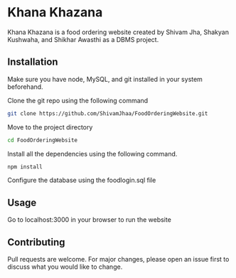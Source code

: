 # Khana Khazana

Khana Khazana is a food ordering website created by Shivam Jha, Shakyan Kushwaha, and Shikhar Awasthi as a DBMS project.

## Installation
Make sure you have node, MySQL, and git installed in your system beforehand.

Clone the git repo using the following command

```bash
git clone https://github.com/ShivamJhaa/FoodOrderingWebsite.git
```

Move to the project directory

```bash
cd FoodOrderingWebsite
```
Install all the dependencies using the following command.

```bash
npm install
```

Configure the database using the foodlogin.sql file

## Usage
 Go to localhost:3000 in your browser to run the website

## Contributing
Pull requests are welcome. For major changes, please open an issue first to discuss what you would like to change.
 
